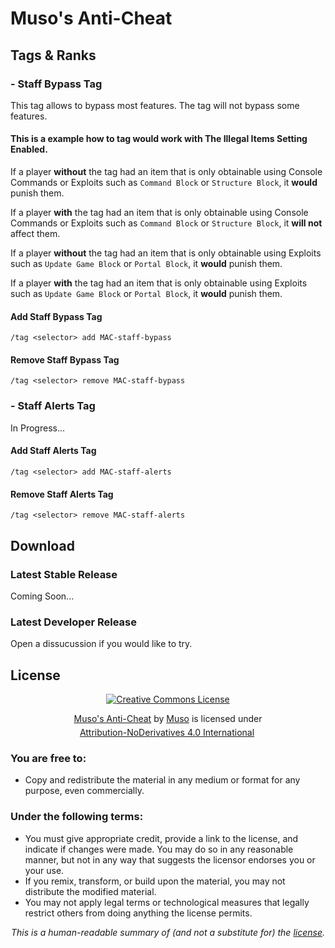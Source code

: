 # Muso's Anti-Cheat

## Tags & Ranks
### - Staff Bypass Tag
This tag allows to bypass most features. The tag will not bypass some features.

#### This is a example how to tag would work with The Illegal Items Setting Enabled.

If a player **without** the tag had an item that is only obtainable using Console Commands or Exploits such as `Command Block` or `Structure Block`, it **would** punish them.

If a player **with** the tag had an item that is only obtainable using Console Commands or Exploits such as `Command Block` or `Structure Block`, it **will not** affect them.

If a player **without** the tag had an item that is only obtainable using Exploits such as `Update Game Block` or `Portal Block`, it **would** punish them.

If a player **with** the tag had an item that is only obtainable using Exploits such as `Update Game Block` or `Portal Block`, it **would** punish them.
#### Add Staff Bypass Tag
```/tag <selector> add MAC-staff-bypass```
#### Remove Staff Bypass Tag
```/tag <selector> remove MAC-staff-bypass```

### - Staff Alerts Tag
In Progress...
#### Add Staff Alerts Tag
```/tag <selector> add MAC-staff-alerts```
#### Remove Staff Alerts Tag
```/tag <selector> remove MAC-staff-alerts```

## Download
### Latest Stable Release
Coming Soon...
### Latest Developer Release
Open a dissucussion if you would like to try.

## License 

<p align="center"><a rel="license" href="http://creativecommons.org/licenses/by-nd/4.0/"><img alt="Creative Commons License" style="border-width:0" src="https://i.creativecommons.org/l/by-nd/4.0/88x31.png" /></p>

<p align = "center" xmlns:cc="http://creativecommons.org/ns#" xmlns:dct="http://purl.org/dc/terms/"><a property="dct:title" rel="cc:attributionURL" href="https://github.com/MUSO786/Muso-Anti-Cheat">Muso's Anti-Cheat</a> by <a rel="cc:attributionURL dct:creator" property="cc:attributionName" href="https://github.com/MUSO786">Muso</a> is licensed under <a href="http://creativecommons.org/licenses/by-nd/4.0/?ref=chooser-v1" target="_blank" rel="license noopener noreferrer" style="display:inline-block;">Attribution-NoDerivatives 4.0 International<img style="height:22px!important;margin-left:3px;vertical-align:text-bottom;"></a></p>

### You are free to:
- Copy and redistribute the material in any medium or format for any purpose, even commercially.

### Under the following terms:
- You must give appropriate credit, provide a link to the license, and indicate if changes were made. You may do so in any reasonable manner, but not in any way that suggests the licensor endorses you or your use.
- If you remix, transform, or build upon the material, you may not distribute the modified material.
- You may not apply legal terms or technological measures that legally restrict others from doing anything the license permits.

*<p align="center"><span class="summary">
This is a human-readable summary of (and not a substitute for) the <a href="https://creativecommons.org/licenses/by-nd/4.0/legalcode" class="fulltext">license</a>.
</span></p>*
